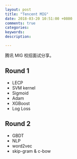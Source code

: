 ```yaml
---
layout: post
title: "Tencent MIG"
date: 2018-03-20 10:51:00 +0800
comments: true
categories: 
keywords: 
description: 

---
```


腾讯 MIG 校招面试分享。

## Round 1

* LECP
* SVM kernel
* Sigmoid
* Adam
* XGBoost
* Log Loss

## Round 2

* GBDT
* NLP
* word2vec
* skip-gram & c-bow
